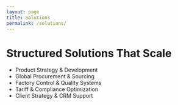 ```yaml
---
layout: page
title: Solutions
permalink: /solutions/
---
```


# Structured Solutions That Scale

- Product Strategy & Development
- Global Procurement & Sourcing
- Factory Control & Quality Systems
- Tariff & Compliance Optimization
- Client Strategy & CRM Support